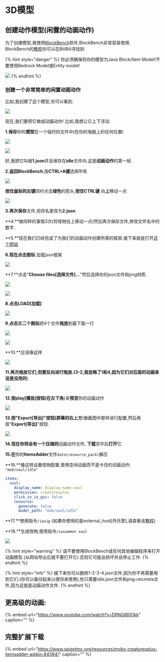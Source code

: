 # 3D模型

## 创建动作模型\(闲置的动画动作\)

为了创建模型,我使用[BlockBench](https://blockbench.net/)软件,BlockBench非常容易使用.  
BlockBench的[教程](https://search.bilibili.com/all?keyword=BlockBench&from_source=webtop_search&spm_id_from=333.851)你可以在BiliBili寻找到

{% hint style="danger" %}
你必须确保将你的模型为Java Block/Item Model!不要使用Bedrock Model或Entity model!

![](../../../../../.gitbook/assets/immagine%20%2889%29%20%286%29.png)
{% endhint %}

### 创建一个非常简单的闲置动画动作

比如,我创建了这个模型,你可以看到.

![](../../../../../.gitbook/assets/immagine%20%2857%29.png)

现在,我们要把它做成动画动作! 比如,我想让它上下浮动.

**1.保存**你的**模型**在一个临时的文件中\(在你的电脑上的任何位置\)

![](../../../../../.gitbook/assets/immagine%20%2887%29.png)

![](../../../../../.gitbook/assets/immagine%20%2882%29.png)

好,我把它叫做**1.json**并且保存在**idle**文件内.这是**动画动作**的第一帧.

**2.**返回**BlockBench**,按**CTRL+A键**选择所有

![](../../../../../.gitbook/assets/immagine%20%2878%29.png)

**按住鼠标的左键**同时点击**绿色**的箭头,**按住CTRL键** 向**上**移动一点

![](../../../../../.gitbook/assets/immagine%20%2862%29.png)

**3.再次保存**文件,但将名更改为**2.json**

**4.**做同样的事情3次\(将怪物往上移动一点\)然后再次保存文件,修改文件名中的数字.

**5.**现在我们已经完成了为我们的动画动作创建所需的框架.接下来就是打开[这个网站](https://lonedev6.github.io/animated-models/)

**6.**现在点击**图标**.加载json框架

![](../../../../../.gitbook/assets/immagine%20%2880%29.png)

**7.**点击"**Choose files\[选择文件\]...**"然后选择你的json文件和png材质.

![](../../../../../.gitbook/assets/immagine%20%2814%29.png)

![](../../../../../.gitbook/assets/immagine%20%2873%29.png)

**8.**点击**LOAD\[加载\]**

![](../../../../../.gitbook/assets/immagine%20%2883%29.png)

**9.点击**第**二个图标**把4个文件**拖放**到最下面一行

![](../../../../../.gitbook/assets/immagine%20%2879%29.png)

![](../../../../../.gitbook/assets/immagine%20%2861%29.png)

**10.**应该像这样

![](../../../../../.gitbook/assets/immagine%20%2874%29.png)

**11.**再次拖放它们,但要反向进行拖放.\(3-2**,我忽略了1和4,因为它们对后面的动画来说是没用的**\)

![](../../../../../.gitbook/assets/immagine%20%2885%29.png)

**12.**按**play\[播放\]**按钮\(在**左下角**\)来**预览**你的动画动作

![](https://i.imgur.com/zslbD0G.gif)

**13.**按"**Export\[导出\]**"按钮\(**屏幕**的**右上方**\)像截图中那样进行配置,然后再按"**Export\[导出\]**"按钮.

![](../../../../../.gitbook/assets/immagine%20%2866%29.png)

**14.**现在你将会有一个**压缩的**动画动作文件, **下载**完毕后**打开**它.

**15.在**你的**ItemsAdder**文件`data\resource_pack\`解压

**16.**像这样设置怪物配置,使用空闲动画而不是卡住的动画动作: `"mob/soul/idle"`

```yaml
items:
  soul:
    display_name: display-name-soul
    permission: creaturesplus
    click_in_ia_gui: false
    resource:
      generate: false
      model_path: "mob/soul/idle"
```

**17.**使用指令`/iazip` \(如果你使用的是external\_host\[外托管\],请查看该[教程](../../../../resourcepack-hosting/)\)

**18.**生成怪物,使用指令`/iasummon soul`

![](https://i.imgur.com/1tljgbv.gif)

{% hint style="warning" %}
请不要使用BlockBench或任何其他编辑程序来打开动画模型.\(从网站导出后就不要打开它\).否则它可能会损坏并且停止工作.
{% endhint %}

{% hint style="info" %}
接下来你可以删除1-2-3-4.json文件,因为你不再需要用到它们.\(你可以备份起来以便将来使用\),你只需要idle.json文件和png+mcmeta文件,因为这就是动画动作文件.
{% endhint %}

## 更高级的动画:

{% embed url="https://www.youtube.com/watch?v=DflNQjB0Okk" caption="" %}

## 完整扩展下载

{% embed url="https://www.spigotmc.org/resources/mobs-creaturesplus-itemsadder-addon.84384/" caption="" %}

